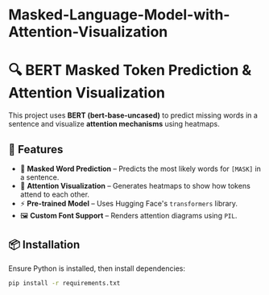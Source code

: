 # Masked-Language-Model-with-Attention-Visualization

# 🔍 BERT Masked Token Prediction & Attention Visualization

This project uses **BERT (bert-base-uncased)** to predict missing words in a sentence and visualize **attention mechanisms** using heatmaps.

## 🚀 Features
- 📖 **Masked Word Prediction** – Predicts the most likely words for `[MASK]` in a sentence.
- 🎨 **Attention Visualization** – Generates heatmaps to show how tokens attend to each other.
- ⚡ **Pre-trained Model** – Uses Hugging Face's `transformers` library.
- 🖼 **Custom Font Support** – Renders attention diagrams using `PIL`.

## 📦 Installation
Ensure Python is installed, then install dependencies:

```bash
pip install -r requirements.txt


